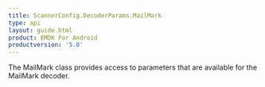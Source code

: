 ```yaml
---
title: ScannerConfig.DecoderParams.MailMark
type: api
layout: guide.html
product: EMDK For Android
productversion: '5.0'
---
```



The MailMark class provides access to parameters that are available for
 the MailMark decoder.





